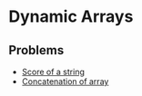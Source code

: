 # Dynamic Arrays

## Problems

- [Score of a string](./001_score_of_a_string)
- [Concatenation of array](./002_concatenation_of_array)
